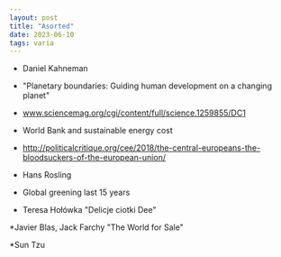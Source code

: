 ```yaml
---
layout: post
title: "Asorted"
date: 2023-06-10
tags: varia 
---
```


* Daniel Kahneman

* "Planetary boundaries: Guiding human development on a changing planet"

* www.sciencemag.org/cgi/content/full/science.1259855/DC1

* World Bank and sustainable energy cost

* http://politicalcritique.org/cee/2018/the-central-europeans-the-bloodsuckers-of-the-european-union/

* Hans Rosling

* Global greening last 15 years

* Teresa Hołówka "Delicje ciotki Dee"

*Javier Blas, Jack Farchy "The World for Sale"

*Sun Tzu
